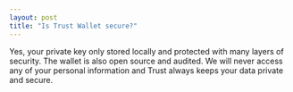 ```yaml
---
layout: post
title: "Is Trust Wallet secure?"
---
```


Yes, your private key only stored locally and protected with many layers of security. The wallet is also open source and audited. We will never access any of your personal information and Trust always keeps your data private and secure.